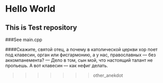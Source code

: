 # Hello World

## This is Test repository 

###See main.cpp

####Скажите, святой отец, а почему в католической церкви хор поет под клавесин, орган или фисгармонию, а у нас, православных — без аккомпанемента?
— Дело в том, сын мой, что настоящий талант не пропьешь. А вот клавесин — как нефиг делать.
>>>>>>> other_anekdot
